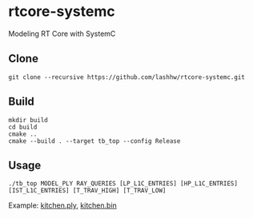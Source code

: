 # rtcore-systemc
Modeling RT Core with SystemC

## Clone
```shell
git clone --recursive https://github.com/lashhw/rtcore-systemc.git
```

## Build
```shell
mkdir build
cd build
cmake ..
cmake --build . --target tb_top --config Release
```

## Usage
```shell
./tb_top MODEL_PLY RAY_QUERIES [LP_L1C_ENTRIES] [HP_L1C_ENTRIES] [IST_L1C_ENTRIES] [T_TRAV_HIGH] [T_TRAV_LOW]
```
Example: [kitchen.ply](https://drive.google.com/file/d/1a9jkAWW94ez3sJRQ8pJa9crPwDPc2m5P/view?usp=sharing), [kitchen.bin](https://drive.google.com/file/d/125fEeSPRotU1eA4HJ4FtO8Qh9pM6q_gk/view?usp=sharing)
